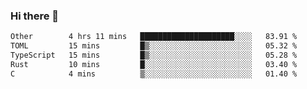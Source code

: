 ### Hi there 👋

<!--
**WShiBin/WShiBin** is a ✨ _special_ ✨ repository because its `README.md` (this file) appears on your GitHub profile.

Here are some ideas to get you started:

- 🔭 I’m currently working on ...
- 🌱 I’m currently learning ...
- 👯 I’m looking to collaborate on ...
- 🤔 I’m looking for help with ...
- 💬 Ask me about ...
- 📫 How to reach me: ...
- 😄 Pronouns: ...
- ⚡ Fun fact: ...
-->

<!--START_SECTION:waka-->

```txt
Other        4 hrs 11 mins   █████████████████████░░░░   83.91 %
TOML         15 mins         █▒░░░░░░░░░░░░░░░░░░░░░░░   05.32 %
TypeScript   15 mins         █▒░░░░░░░░░░░░░░░░░░░░░░░   05.28 %
Rust         10 mins         █░░░░░░░░░░░░░░░░░░░░░░░░   03.40 %
C            4 mins          ▒░░░░░░░░░░░░░░░░░░░░░░░░   01.40 %
```

<!--END_SECTION:waka-->
